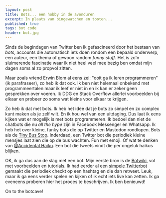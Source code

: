 ```yaml
---
layout: post
title: Bots... een hobby in de avonduren
excerpt: In plaats van bingewatchen en tooten...
published: true
tags: bot code
header: bot.jpg
---
```

Sinds de begindagen van Twitter ben ik gefascineerd door het bestaan van *bots*, accounts die automatisch iets doen rondom een bepaald onderwerp, een auteur, een thema of gewoon random *funny stuff*. Het is zo'n sluimerende fascinatie waar ik niet heel veel mee bezig ben omdat mijn dagen soms al zo propvol zitten. 

Maar zoals vriend Erwin Blom al eens zei: "ooit ga ik leren programmeren" (ik parafraseer), zo heb ik dat ook. Ik ben niet helemaal onbekend met programmeertalen maar ik leef er niet in en ik kan er zeker geen gesprekken over voeren. Ik DDG en Stack Overflow allerlei voorbeelden bij elkaar en probeer zo soms wat kleins voor elkaar te krijgen. 

Zo heb ik dat met bots. Ik heb het idee dat je bots zo simpel en zo complex kunt maken als je zelf wilt. En ik hou wel van een uitdaging. Dus laat ik eens kijken wat er mogelijk is met bots programmeren. Ik bedoel dan niet de chatbots die nu *all the hype* zijn in Facebook Messenger en Whatsapp. Ik heb het over kleine, funky bots die op Twitter en Mastodon rondlopen. Bots als de [Tiny Bus Stop](https://twitter.com/tiny_bus_stop). Inderdaad, een Twitter bot die periodiek kleine mensjes laat zien die op de bus wachten. Fun met emoji. Of wat te denken van [@Accidental Haiku](https://twitter.com/accidental575). Een bot die tweets vindt die per ongeluk haikus blijken. 

OK, ik ga dus aan de slag met een bot. Mijn eerste bron is de [Botwiki](https://botwiki.org/), vol met voorbeelden en tutorials. Ik had eerder al een [simpele Twitterbot](https://hackernoon.com/create-a-simple-twitter-bot-with-node-js-5b14eb006c08) gemaakt die periodiek checkt op een hashtag en die dan retweet. Leuk, maar ik ga eens verder spelen en kijken of ik echt iets live kan zetten. Ik ga eveneens proberen hier het proces te beschrijven. Ik ben benieuwd! 

On to the botcave!